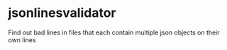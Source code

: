 # jsonlinesvalidator
Find out bad lines in files that each contain multiple json objects on their own lines
